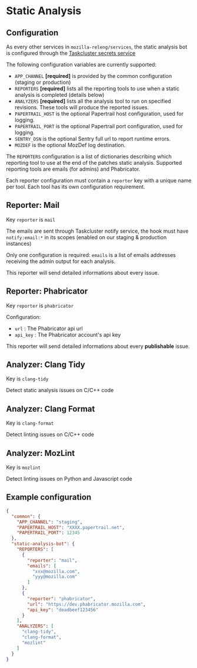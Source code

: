 Static Analysis
===============

Configuration
-------------

As every other services in `mozilla-releng/services`, the static analysis bot is configured through the [Taskcluster secrets service](https://tools.taskcluster.net/secrets)

The following configuration variables are currently supported:

* `APP_CHANNEL` **[required]** is provided by the common configuration (staging or production)
* `REPORTERS` **[required]** lists all the reporting tools to use when a static analysis is completed (details below)
* `ANALYZERS` **[required]** lists all the analysis tool to run on specified revisions. These tools will produce the reported issues.
* `PAPERTRAIL_HOST` is the optional Papertrail host configuration, used for logging.
* `PAPERTRAIL_PORT` is the optional Papertrail port configuration, used for logging.
* `SENTRY_DSN` is the optional Sentry full url to report runtime errors.
* `MOZDEF` is the optional MozDef log destination.

The `REPORTERS` configuration is a list of dictionaries describing which reporting tool to use at the end of the patches static analysis.
Supported reporting tools are emails (for admins) and Phabricator.

Each reporter configuration must contain a `reporter` key with a unique name per tool. Each tool has its own configuration requirement.

Reporter: Mail
--------------

Key `reporter` is `mail`

The emails are sent through Taskcluster notify service, the hook must have `notify:email:*` in its scopes (enabled on our staging & production instances)

Only one configuration is required: `emails` is a list of emails addresses receiving the admin output for each analysis.

This reporter will send detailed informations about every issue.

Reporter: Phabricator
---------------------

Key `reporter` is `phabricator`

Configuration:

 * `url` : The Phabricator api url
 * `api_key` : The Phabricator account's api key 

This reporter will send detailed informations about every **publishable** issue.

Analyzer: Clang Tidy
--------------------

Key is `clang-tidy`

Detect static analysis issues on C/C++ code

Analyzer: Clang Format
--------------------

Key is `clang-format`

Detect linting issues on C/C++ code

Analyzer: MozLint
-----------------

Key is `mozlint`

Detect linting issues on Python and Javascript code

Example configuration
---------------------

```json
{
  "common": {
    "APP_CHANNEL": "staging",
    "PAPERTRAIL_HOST": "XXXX.papertrail.net",
    "PAPERTRAIL_PORT": 12345
  },
  "static-analysis-bot": {
    "REPORTERS": [
      {
        "reporter": "mail",
        "emails": [
          "xxx@mozilla.com",
          "yyy@mozilla.com"
        ]
      },
      {
        "reporter": "phabricator",
        "url": "https://dev.phabricator.mozilla.com",
        "api_key": "deadbeef123456"
      }
    ],
    "ANALYZERS": [
      "clang-tidy",
      "clang-format",
      "mozlint"
    ]
  }
}
```
